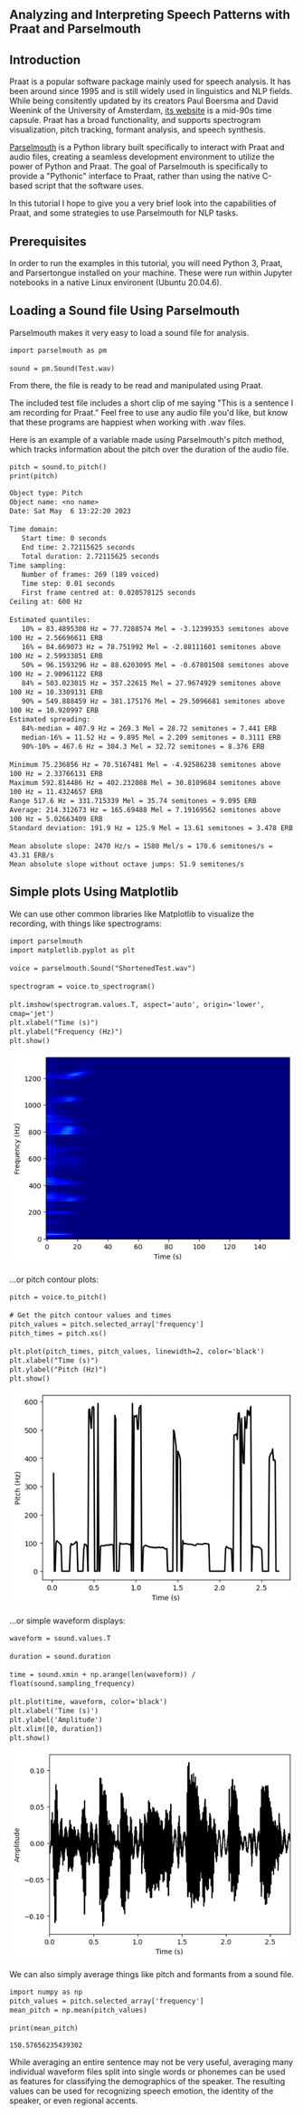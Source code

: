 ## Analyzing and Interpreting Speech Patterns with Praat and Parselmouth

## Introduction
Praat is a popular software package mainly used for speech analysis. It has been around since 1995 and is still widely used in linguistics and NLP fields. While being consitently updated by its creators Paul Boersma and David Weenink of the University of Amsterdam, [its website](https://www.fon.hum.uva.nl/praat/) is a mid-90s time capsule. Praat has a broad functionality, and supports spectrogram visualization, pitch tracking, formant analysis, and speech synthesis.

[Parselmouth](https://parselmouth.readthedocs.io/en/stable/) is a Python library built specifically to interact with Praat and audio files, creating a seamless development environment to utilize the power of Python and Praat. The goal of Parselmouth is specifically to provide a "Pythonic" interface to Praat, rather than using the native C-based script that the software uses. 

In this tutorial I hope to give you a very brief look into the capabilities of Praat, and some strategies to use Parselmouth for NLP tasks.

## Prerequisites
In order to run the examples in this tutorial, you will need Python 3, Praat, and Parsertongue installed on your machine. These were run within Jupyter notebooks in a native Linux environent (Ubuntu 20.04.6).

## Loading a Sound file Using Parselmouth
Parselmouth makes it very easy to load a sound file for analysis.

``` 
import parselmouth as pm

sound = pm.Sound(Test.wav) 
```
From there, the file is ready to be read and manipulated using Praat.

The included test file includes a short clip of me saying "This is a sentence I am recording for Praat." Feel free to use any audio file you'd like, but know that these programs are happiest when working with .wav files.

Here is an example of a variable made using Parselmouth's pitch method, which tracks information about the pitch over the duration of the audio file.
```
pitch = sound.to_pitch()
print(pitch)
```
```
Object type: Pitch
Object name: <no name>
Date: Sat May  6 13:22:20 2023

Time domain:
   Start time: 0 seconds
   End time: 2.72115625 seconds
   Total duration: 2.72115625 seconds
Time sampling:
   Number of frames: 269 (189 voiced)
   Time step: 0.01 seconds
   First frame centred at: 0.020578125 seconds
Ceiling at: 600 Hz

Estimated quantiles:
   10% = 83.4895308 Hz = 77.7288574 Mel = -3.12399353 semitones above 100 Hz = 2.56696611 ERB
   16% = 84.669073 Hz = 78.751992 Mel = -2.88111601 semitones above 100 Hz = 2.59933851 ERB
   50% = 96.1593296 Hz = 88.6203095 Mel = -0.67801508 semitones above 100 Hz = 2.90961122 ERB
   84% = 503.023015 Hz = 357.22615 Mel = 27.9674929 semitones above 100 Hz = 10.3309131 ERB
   90% = 549.888459 Hz = 381.175176 Mel = 29.5096681 semitones above 100 Hz = 10.920997 ERB
Estimated spreading:
   84%-median = 407.9 Hz = 269.3 Mel = 28.72 semitones = 7.441 ERB
   median-16% = 11.52 Hz = 9.895 Mel = 2.209 semitones = 0.3111 ERB
   90%-10% = 467.6 Hz = 304.3 Mel = 32.72 semitones = 8.376 ERB

Minimum 75.236856 Hz = 70.5167481 Mel = -4.92586238 semitones above 100 Hz = 2.33766131 ERB
Maximum 592.814486 Hz = 402.232088 Mel = 30.8109684 semitones above 100 Hz = 11.4324657 ERB
Range 517.6 Hz = 331.715339 Mel = 35.74 semitones = 9.095 ERB
Average: 214.312673 Hz = 165.69488 Mel = 7.19169562 semitones above 100 Hz = 5.02663409 ERB
Standard deviation: 191.9 Hz = 125.9 Mel = 13.61 semitones = 3.478 ERB

Mean absolute slope: 2470 Hz/s = 1580 Mel/s = 170.6 semitones/s = 43.31 ERB/s
Mean absolute slope without octave jumps: 51.9 semitones/s
```
## Simple plots Using Matplotlib

We can use other common libraries like Matplotlib to visualize the recording, with things like spectrograms:
```
import parselmouth
import matplotlib.pyplot as plt

voice = parselmouth.Sound("ShortenedTest.wav")

spectrogram = voice.to_spectrogram()

plt.imshow(spectrogram.values.T, aspect='auto', origin='lower', cmap='jet')
plt.xlabel("Time (s)")
plt.ylabel("Frequency (Hz)")
plt.show()
```
![Output](https://raw.githubusercontent.com/vinicelli/vinicelli.github.io/main/Spectrogram.png)

...or pitch contour plots:
```
pitch = voice.to_pitch()

# Get the pitch contour values and times
pitch_values = pitch.selected_array['frequency']
pitch_times = pitch.xs()

plt.plot(pitch_times, pitch_values, linewidth=2, color='black')
plt.xlabel("Time (s)")
plt.ylabel("Pitch (Hz)")
plt.show()
```
![Output](https://raw.githubusercontent.com/vinicelli/vinicelli.github.io/main/Pitch_Contour.png)

...or simple waveform displays:
```
waveform = sound.values.T

duration = sound.duration

time = sound.xmin + np.arange(len(waveform)) / float(sound.sampling_frequency)

plt.plot(time, waveform, color='black')
plt.xlabel('Time (s)')
plt.ylabel('Amplitude')
plt.xlim([0, duration])
plt.show()
```
![Output](https://raw.githubusercontent.com/vinicelli/vinicelli.github.io/main/Waveform.png)

We can also simply average things like pitch and formants from a sound file. 
```
import numpy as np
pitch_values = pitch.selected_array['frequency']
mean_pitch = np.mean(pitch_values)

print(mean_pitch)
```
```
150.57656235439302
```
While averaging an entire sentence may not be very useful, averaging many individual waveform files split into single words or phonemes can be used as features for classifying the demographics of the speaker. The resulting values can be used for recognizing speech emotion, the identity of the speaker, or even regional accents.

 

